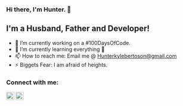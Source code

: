 ### Hi there, I'm Hunter.  👋

## I'm a Husband, Father and Developer!

- 🔭 I’m currently working on a #100DaysOfCode. 
- 🌱 I’m currently learning everything 🤣
- 📫 How to reach me: Email me @ Hunterkylebertoson@gmail.com
- ⚡ Biggets Fear: I am afraid of heights. 

### Connect with me:

[<img align = "left" alt = "hkbertoson | LinkedIn" width = "22px" src = "https://cdn.jsdelivr.net/npm/simple-icons@v3/icons/linkedin.svg" />][Linkedin]
[<img align = "left" alt = "hkbertoson | Twitter" width = "22px" src = "https://cdn.jsdelivr.net/npm/simple-icons@3.13.0/icons/twitter.svg" />][Twitter]




[linkedin]: https://www.linkedin.com/in/hunter-bertoson-077688110/
[twitter]: https://twitter.com/BertosonHunter
